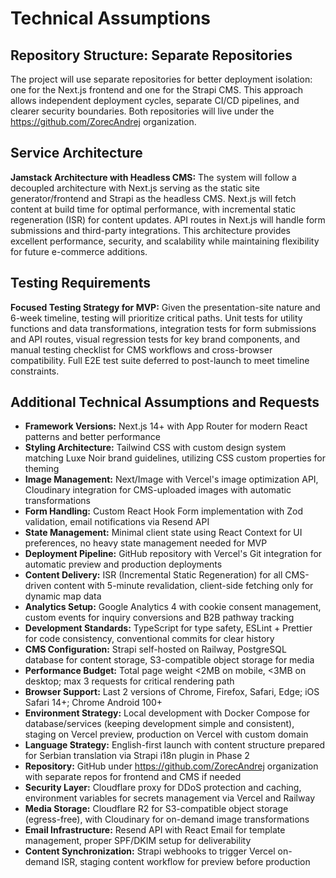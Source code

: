 # Technical Assumptions

## Repository Structure: Separate Repositories

The project will use separate repositories for better deployment isolation: one for the Next.js frontend and one for the Strapi CMS. This approach allows independent deployment cycles, separate CI/CD pipelines, and clearer security boundaries. Both repositories will live under the https://github.com/ZorecAndrej organization.

## Service Architecture

**Jamstack Architecture with Headless CMS:** The system will follow a decoupled architecture with Next.js serving as the static site generator/frontend and Strapi as the headless CMS. Next.js will fetch content at build time for optimal performance, with incremental static regeneration (ISR) for content updates. API routes in Next.js will handle form submissions and third-party integrations. This architecture provides excellent performance, security, and scalability while maintaining flexibility for future e-commerce additions.

## Testing Requirements

**Focused Testing Strategy for MVP:** Given the presentation-site nature and 6-week timeline, testing will prioritize critical paths. Unit tests for utility functions and data transformations, integration tests for form submissions and API routes, visual regression tests for key brand components, and manual testing checklist for CMS workflows and cross-browser compatibility. Full E2E test suite deferred to post-launch to meet timeline constraints.

## Additional Technical Assumptions and Requests

- **Framework Versions:** Next.js 14+ with App Router for modern React patterns and better performance
- **Styling Architecture:** Tailwind CSS with custom design system matching Luxe Noir brand guidelines, utilizing CSS custom properties for theming
- **Image Management:** Next/Image with Vercel's image optimization API, Cloudinary integration for CMS-uploaded images with automatic transformations
- **Form Handling:** Custom React Hook Form implementation with Zod validation, email notifications via Resend API
- **State Management:** Minimal client state using React Context for UI preferences, no heavy state management needed for MVP
- **Deployment Pipeline:** GitHub repository with Vercel's Git integration for automatic preview and production deployments
- **Content Delivery:** ISR (Incremental Static Regeneration) for all CMS-driven content with 5-minute revalidation, client-side fetching only for dynamic map data
- **Analytics Setup:** Google Analytics 4 with cookie consent management, custom events for inquiry conversions and B2B pathway tracking
- **Development Standards:** TypeScript for type safety, ESLint + Prettier for code consistency, conventional commits for clear history
- **CMS Configuration:** Strapi self-hosted on Railway, PostgreSQL database for content storage, S3-compatible object storage for media
- **Performance Budget:** Total page weight <2MB on mobile, <3MB on desktop; max 3 requests for critical rendering path
- **Browser Support:** Last 2 versions of Chrome, Firefox, Safari, Edge; iOS Safari 14+; Chrome Android 100+
- **Environment Strategy:** Local development with Docker Compose for database/services (keeping development simple and consistent), staging on Vercel preview, production on Vercel with custom domain
- **Language Strategy:** English-first launch with content structure prepared for Serbian translation via Strapi i18n plugin in Phase 2
- **Repository:** GitHub under https://github.com/ZorecAndrej organization with separate repos for frontend and CMS if needed
- **Security Layer:** Cloudflare proxy for DDoS protection and caching, environment variables for secrets management via Vercel and Railway
- **Media Storage:** Cloudflare R2 for S3-compatible object storage (egress-free), with Cloudinary for on-demand image transformations
- **Email Infrastructure:** Resend API with React Email for template management, proper SPF/DKIM setup for deliverability
- **Content Synchronization:** Strapi webhooks to trigger Vercel on-demand ISR, staging content workflow for preview before production
